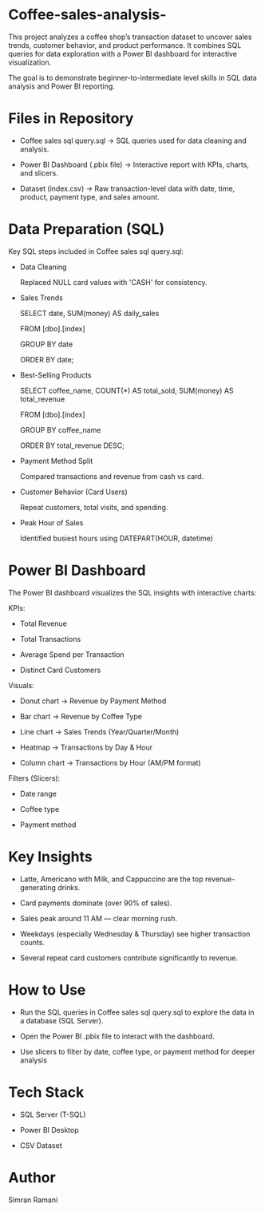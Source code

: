 # Coffee-sales-analysis-

This project analyzes a coffee shop’s transaction dataset to uncover sales trends, customer behavior, and product performance. It combines SQL queries for data exploration with a Power BI dashboard for interactive visualization.

The goal is to demonstrate beginner-to-intermediate level skills in SQL data analysis and Power BI reporting. 

# Files in Repository
 
- Coffee sales sql query.sql → SQL queries used for data cleaning and analysis.

- Power BI Dashboard (.pbix file) → Interactive report with KPIs, charts, and slicers.

- Dataset (index.csv) → Raw transaction-level data with date, time, product, payment type, and sales amount.

# Data Preparation (SQL)

Key SQL steps included in Coffee sales sql query.sql:

- Data Cleaning

   Replaced NULL card values with 'CASH' for consistency.

- Sales Trends

   SELECT date, SUM(money) AS daily_sales
  
   FROM [dbo].[index]
  
   GROUP BY date
  
   ORDER BY date;
 
- Best-Selling Products

  SELECT coffee_name, COUNT(*) AS total_sold, SUM(money) AS total_revenue
  
  FROM [dbo].[index]
  
  GROUP BY coffee_name
  
  ORDER BY total_revenue DESC;

- Payment Method Split

  Compared transactions and revenue from cash vs card.

- Customer Behavior (Card Users)

  Repeat customers, total visits, and spending.

- Peak Hour of Sales

  Identified busiest hours using DATEPART(HOUR, datetime)

# Power BI Dashboard

 The Power BI dashboard visualizes the SQL insights with interactive charts:
 
 KPIs:

  - Total Revenue
  
  - Total Transactions
  
  - Average Spend per Transaction
  
  - Distinct Card Customers

 Visuals:

  - Donut chart → Revenue by Payment Method
  
  - Bar chart → Revenue by Coffee Type
  
  - Line chart → Sales Trends (Year/Quarter/Month)
  
  - Heatmap → Transactions by Day & Hour
  
  - Column chart → Transactions by Hour (AM/PM format)

 Filters (Slicers):

  - Date range
  
  - Coffee type
  
  - Payment method

# Key Insights

 - Latte, Americano with Milk, and Cappuccino are the top revenue-generating drinks.

 - Card payments dominate (over 90% of sales).

 - Sales peak around 11 AM — clear morning rush.

 - Weekdays (especially Wednesday & Thursday) see higher transaction counts.

 - Several repeat card customers contribute significantly to revenue.

# How to Use

- Run the SQL queries in Coffee sales sql query.sql to explore the data in a database (SQL Server).

- Open the Power BI .pbix file to interact with the dashboard.

- Use slicers to filter by date, coffee type, or payment method for deeper analysis

# Tech Stack

- SQL Server (T-SQL)
  
- Power BI Desktop
  
- CSV Dataset

# Author 
  Simran Ramani
  
  
